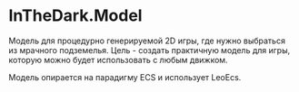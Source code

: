 # InTheDark.Model
Модель для процедурно генерируемой 2D игры, где нужно выбраться из мрачного подземелья.
Цель - создать практичную модель для игры, которую можно будет использовать с любым движком.

Модель опирается на парадигму ECS и использует LeoEcs.
